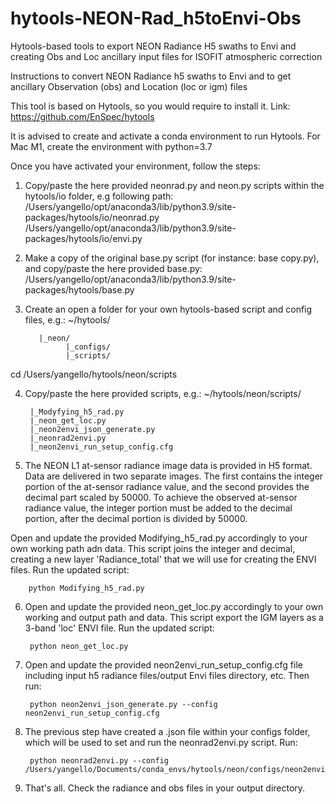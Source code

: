 # hytools-NEON-Rad_h5toEnvi-Obs
Hytools-based tools to export NEON Radiance H5 swaths to Envi and creating Obs and Loc ancillary input files for ISOFIT atmospheric correction

Instructions to convert NEON Radiance h5 swaths to Envi and to get ancillary Observation (obs) and Location (loc or igm) files

This tool is based on Hytools, so you would require to install it. Link: https://github.com/EnSpec/hytools

It is advised to create and activate a conda environment to run Hytools. For Mac M1, create the environment with python=3.7 

Once you have activated your environment, follow the steps:

1. Copy/paste the here provided neonrad.py and neon.py scripts within the hytools/io folder, e.g following path:
          /Users/yangello/opt/anaconda3/lib/python3.9/site-packages/hytools/io/neonrad.py
          /Users/yangello/opt/anaconda3/lib/python3.9/site-packages/hytools/io/envi.py

2. Make a copy of the original base.py script (for instance: base copy.py), and copy/paste the here provided base.py:
          /Users/yangello/opt/anaconda3/lib/python3.9/site-packages/hytools/base.py

3. Create an open a folder for your own hytools-based script and config files, e.g.:
~/hytools/
          
          |_neon/
                |_configs/
                |_scripts/
               
cd /Users/yangello/hytools/neon/scripts

4. Copy/paste the here provided scripts, e.g.: ~/hytools/neon/scripts/

        |_Modyfying_h5_rad.py
        |_neon_get_loc.py
        |_neon2envi_json_generate.py
        |_neonrad2envi.py
        |_neon2envi_run_setup_config.cfg

5. The NEON L1 at-sensor radiance image data is provided in H5 format. Data are delivered in two separate images. The first contains the integer portion of the at-sensor radiance value, and the second provides the decimal part scaled by 50000. To achieve the observed at-sensor radiance value, the integer portion must be added to the decimal portion, after the decimal portion is divided by 50000. 

Open and update the provided Modifying_h5_rad.py accordingly to your own working path adn data. This script joins the integer and decimal, creating a new layer 'Radiance_total' that we will use for creating the ENVI files. Run the updated script:

        python Modifying_h5_rad.py
        
6. Open and update the provided neon_get_loc.py accordingly to your own working and output path and data. This script export the IGM layers as a 3-band 'loc' ENVI file. Run the updated script:

        python neon_get_loc.py

7. Open and update the provided neon2envi_run_setup_config.cfg file including input h5 radiance files/output Envi files directory, etc. Then run:

        python neon2envi_json_generate.py --config neon2envi_run_setup_config.cfg

8. The previous step have created a .json file within your configs folder, which will be used to set and run the neonrad2envi.py script. Run:

        python neonrad2envi.py --config /Users/yangello/Documents/conda_envs/hytools/neon/configs/neon2envi_config.json

9. That's all. Check the radiance and obs files in your output directory. 
